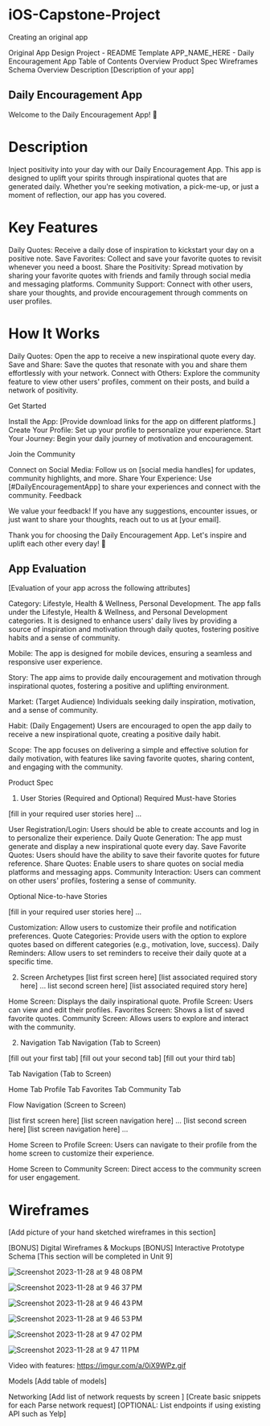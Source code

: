 # iOS-Capstone-Project
Creating an original app

Original App Design Project - README Template
APP_NAME_HERE - Daily Encouragement App
Table of Contents
Overview
Product Spec
Wireframes
Schema
Overview
Description
[Description of your app]

## Daily Encouragement App

Welcome to the Daily Encouragement App! 🌟

# Description

Inject positivity into your day with our Daily Encouragement App. This app is designed to uplift your spirits through inspirational quotes that are generated daily. Whether you're seeking motivation, a pick-me-up, or just a moment of reflection, our app has you covered.

# Key Features

Daily Quotes: Receive a daily dose of inspiration to kickstart your day on a positive note.
Save Favorites: Collect and save your favorite quotes to revisit whenever you need a boost.
Share the Positivity: Spread motivation by sharing your favorite quotes with friends and family through social media and messaging platforms.
Community Support: Connect with other users, share your thoughts, and provide encouragement through comments on user profiles.

# How It Works

Daily Quotes: Open the app to receive a new inspirational quote every day.
Save and Share: Save the quotes that resonate with you and share them effortlessly with your network.
Connect with Others: Explore the community feature to view other users' profiles, comment on their posts, and build a network of positivity.

Get Started

Install the App: [Provide download links for the app on different platforms.]
Create Your Profile: Set up your profile to personalize your experience.
Start Your Journey: Begin your daily journey of motivation and encouragement.

Join the Community

Connect on Social Media: Follow us on [social media handles] for updates, community highlights, and more.
Share Your Experience: Use [#DailyEncouragementApp] to share your experiences and connect with the community.
Feedback

We value your feedback! If you have any suggestions, encounter issues, or just want to share your thoughts, reach out to us at [your email].

Thank you for choosing the Daily Encouragement App. Let's inspire and uplift each other every day! 🚀



## App Evaluation
[Evaluation of your app across the following attributes]

Category: Lifestyle, Health & Wellness, Personal Development. The app falls under the Lifestyle, Health & Wellness, and Personal Development categories. It is designed to enhance users' daily lives by providing a source of inspiration and motivation through daily quotes, fostering positive habits and a sense of community.

Mobile: The app is designed for mobile devices, ensuring a seamless and responsive user experience.

Story: The app aims to provide daily encouragement and motivation through inspirational quotes, fostering a positive and uplifting environment.

Market: (Target Audience) Individuals seeking daily inspiration, motivation, and a sense of community.

Habit: (Daily Engagement) Users are encouraged to open the app daily to receive a new inspirational quote, creating a positive daily habit.

Scope: The app focuses on delivering a simple and effective solution for daily motivation, with features like saving favorite quotes, sharing content, and engaging with the community.



Product Spec
1. User Stories (Required and Optional)
Required Must-have Stories

[fill in your required user stories here]
...

User Registration/Login: Users should be able to create accounts and log in to personalize their experience.
Daily Quote Generation: The app must generate and display a new inspirational quote every day.
Save Favorite Quotes: Users should have the ability to save their favorite quotes for future reference.
Share Quotes: Enable users to share quotes on social media platforms and messaging apps.
Community Interaction: Users can comment on other users' profiles, fostering a sense of community.



Optional Nice-to-have Stories

[fill in your required user stories here]
...

Customization: Allow users to customize their profile and notification preferences.
Quote Categories: Provide users with the option to explore quotes based on different categories (e.g., motivation, love, success).
Daily Reminders: Allow users to set reminders to receive their daily quote at a specific time.




2. Screen Archetypes
[list first screen here]
[list associated required story here]
... list second screen here]
[list associated required story here]

Home Screen: Displays the daily inspirational quote.
Profile Screen: Users can view and edit their profiles.
Favorites Screen: Shows a list of saved favorite quotes.
Community Screen: Allows users to explore and interact with the community.


2. Navigation
Tab Navigation (Tab to Screen)

[fill out your first tab]
[fill out your second tab]
[fill out your third tab]

Tab Navigation (Tab to Screen)

Home Tab
Profile Tab
Favorites Tab
Community Tab



Flow Navigation (Screen to Screen)

[list first screen here]
[list screen navigation here]
...
[list second screen here]
[list screen navigation here]
...

Home Screen to Profile Screen: Users can navigate to their profile from the home screen to customize their experience.

Home Screen to Community Screen: Direct access to the community screen for user engagement.




# Wireframes
[Add picture of your hand sketched wireframes in this section] 

[BONUS] Digital Wireframes & Mockups
[BONUS] Interactive Prototype
Schema
[This section will be completed in Unit 9]

![Screenshot 2023-11-28 at 9 48 08 PM](https://github.com/s-m-john/iOS-Capstone-Project/assets/107650644/7ff7c5c4-b0c7-4fa0-846c-ce8ac0c243dd)


![Screenshot 2023-11-28 at 9 46 37 PM](https://github.com/s-m-john/iOS-Capstone-Project/assets/107650644/908ed0c2-0325-42de-b148-6882ec299795)


![Screenshot 2023-11-28 at 9 46 43 PM](https://github.com/s-m-john/iOS-Capstone-Project/assets/107650644/a9f20dcb-1a18-4dfe-b8c1-e6928356ed70)


![Screenshot 2023-11-28 at 9 46 53 PM](https://github.com/s-m-john/iOS-Capstone-Project/assets/107650644/09ecb5ac-5c10-4014-bac0-46625846efbd)


![Screenshot 2023-11-28 at 9 47 02 PM](https://github.com/s-m-john/iOS-Capstone-Project/assets/107650644/554baa43-9426-4738-a10b-377e33abea23)


![Screenshot 2023-11-28 at 9 47 11 PM](https://github.com/s-m-john/iOS-Capstone-Project/assets/107650644/edfdbab3-fa2a-4e8b-9f6d-d6648bd141c4)



Video with features: https://imgur.com/a/0iX9WPz.gif



Models
[Add table of models]

Networking
[Add list of network requests by screen ]
[Create basic snippets for each Parse network request]
[OPTIONAL: List endpoints if using existing API such as Yelp]



